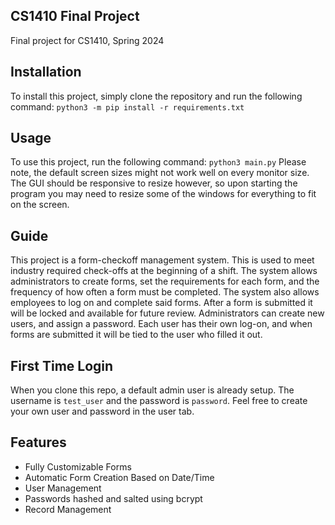 ## CS1410 Final Project
Final project for CS1410, Spring 2024

## Installation
To install this project, simply clone the repository and run the following command:
`python3 -m pip install -r requirements.txt`

## Usage
To use this project, run the following command:
`python3 main.py`
Please note, the default screen sizes might not work well on every monitor size.  The GUI should be responsive to resize however, so upon starting the program you may need to resize some of the windows for everything to fit on the screen.

## Guide
This project is a form-checkoff management system.  This is used to meet industry required check-offs at the beginning of a shift.  The system allows administrators to create forms, set the requirements for each form, and the frequency of how often a form must be completed.  The system also allows employees to log on and complete said forms.  After a form is submitted it will be locked and available for future review.  Administrators can create new users, and assign a password.  Each user has their own log-on, and when forms are submitted it will be tied to the user who filled it out.

## First Time Login
When you clone this repo, a default admin user is already setup.  The username is `test_user` and the password is `password`.  Feel free to create your own user and password in the user tab.

## Features
- Fully Customizable Forms
- Automatic Form Creation Based on Date/Time
- User Management
- Passwords hashed and salted using bcrypt
- Record Management
